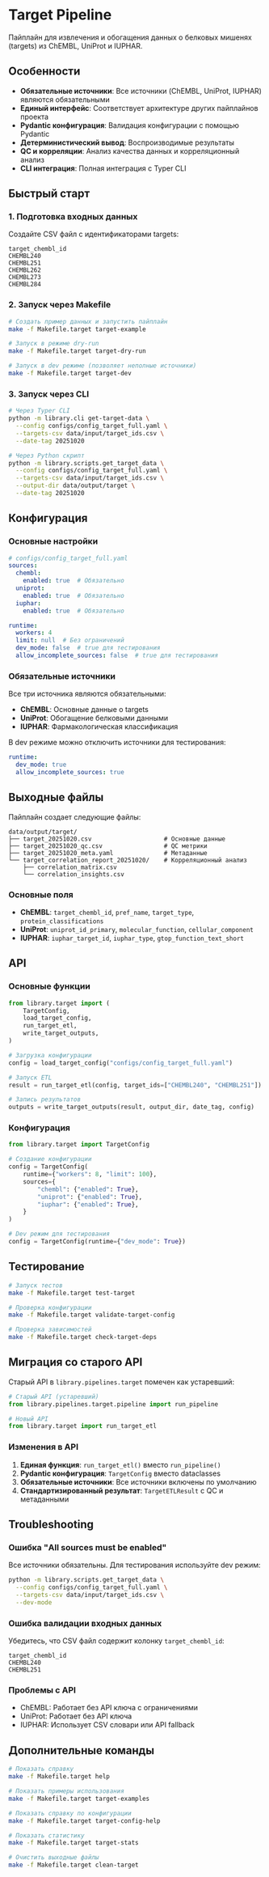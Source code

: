 # Target Pipeline

Пайплайн для извлечения и обогащения данных о белковых мишенях (targets) из ChEMBL, UniProt и IUPHAR.

## Особенности

- **Обязательные источники**: Все источники (ChEMBL, UniProt, IUPHAR) являются обязательными
- **Единый интерфейс**: Соответствует архитектуре других пайплайнов проекта
- **Pydantic конфигурация**: Валидация конфигурации с помощью Pydantic
- **Детерминистический вывод**: Воспроизводимые результаты
- **QC и корреляции**: Анализ качества данных и корреляционный анализ
- **CLI интеграция**: Полная интеграция с Typer CLI

## Быстрый старт

### 1. Подготовка входных данных

Создайте CSV файл с идентификаторами targets:

```csv
target_chembl_id
CHEMBL240
CHEMBL251
CHEMBL262
CHEMBL273
CHEMBL284
```

### 2. Запуск через Makefile

```bash
# Создать пример данных и запустить пайплайн
make -f Makefile.target target-example

# Запуск в режиме dry-run
make -f Makefile.target target-dry-run

# Запуск в dev режиме (позволяет неполные источники)
make -f Makefile.target target-dev
```

### 3. Запуск через CLI

```bash
# Через Typer CLI
python -m library.cli get-target-data \
  --config configs/config_target_full.yaml \
  --targets-csv data/input/target_ids.csv \
  --date-tag 20251020

# Через Python скрипт
python -m library.scripts.get_target_data \
  --config configs/config_target_full.yaml \
  --targets-csv data/input/target_ids.csv \
  --output-dir data/output/target \
  --date-tag 20251020
```

## Конфигурация

### Основные настройки

```yaml
# configs/config_target_full.yaml
sources:
  chembl:
    enabled: true  # Обязательно
  uniprot:
    enabled: true  # Обязательно
  iuphar:
    enabled: true  # Обязательно

runtime:
  workers: 4
  limit: null  # Без ограничений
  dev_mode: false  # true для тестирования
  allow_incomplete_sources: false  # true для тестирования
```

### Обязательные источники

Все три источника являются обязательными:

- **ChEMBL**: Основные данные о targets
- **UniProt**: Обогащение белковыми данными
- **IUPHAR**: Фармакологическая классификация

В dev режиме можно отключить источники для тестирования:

```yaml
runtime:
  dev_mode: true
  allow_incomplete_sources: true
```

## Выходные файлы

Пайплайн создает следующие файлы:

```
data/output/target/
├── target_20251020.csv                    # Основные данные
├── target_20251020_qc.csv                 # QC метрики
├── target_20251020_meta.yaml              # Метаданные
└── target_correlation_report_20251020/    # Корреляционный анализ
    ├── correlation_matrix.csv
    └── correlation_insights.csv
```

### Основные поля

- **ChEMBL**: `target_chembl_id`, `pref_name`, `target_type`, `protein_classifications`
- **UniProt**: `uniprot_id_primary`, `molecular_function`, `cellular_component`
- **IUPHAR**: `iuphar_target_id`, `iuphar_type`, `gtop_function_text_short`

## API

### Основные функции

```python
from library.target import (
    TargetConfig,
    load_target_config,
    run_target_etl,
    write_target_outputs,
)

# Загрузка конфигурации
config = load_target_config("configs/config_target_full.yaml")

# Запуск ETL
result = run_target_etl(config, target_ids=["CHEMBL240", "CHEMBL251"])

# Запись результатов
outputs = write_target_outputs(result, output_dir, date_tag, config)
```

### Конфигурация

```python
from library.target import TargetConfig

# Создание конфигурации
config = TargetConfig(
    runtime={"workers": 8, "limit": 100},
    sources={
        "chembl": {"enabled": True},
        "uniprot": {"enabled": True},
        "iuphar": {"enabled": True},
    }
)

# Dev режим для тестирования
config = TargetConfig(runtime={"dev_mode": True})
```

## Тестирование

```bash
# Запуск тестов
make -f Makefile.target test-target

# Проверка конфигурации
make -f Makefile.target validate-target-config

# Проверка зависимостей
make -f Makefile.target check-target-deps
```

## Миграция со старого API

Старый API в `library.pipelines.target` помечен как устаревший:

```python
# Старый API (устаревший)
from library.pipelines.target.pipeline import run_pipeline

# Новый API
from library.target import run_target_etl
```

### Изменения в API

1. **Единая функция**: `run_target_etl()` вместо `run_pipeline()`
2. **Pydantic конфигурация**: `TargetConfig` вместо dataclasses
3. **Обязательные источники**: Все источники включены по умолчанию
4. **Стандартизированный результат**: `TargetETLResult` с QC и метаданными

## Troubleshooting

### Ошибка "All sources must be enabled"

Все источники обязательны. Для тестирования используйте dev режим:

```bash
python -m library.scripts.get_target_data \
  --config configs/config_target_full.yaml \
  --targets-csv data/input/target_ids.csv \
  --dev-mode
```

### Ошибка валидации входных данных

Убедитесь, что CSV файл содержит колонку `target_chembl_id`:

```csv
target_chembl_id
CHEMBL240
CHEMBL251
```

### Проблемы с API

- ChEMBL: Работает без API ключа с ограничениями
- UniProt: Работает без API ключа
- IUPHAR: Использует CSV словари или API fallback

## Дополнительные команды

```bash
# Показать справку
make -f Makefile.target help

# Показать примеры использования
make -f Makefile.target target-examples

# Показать справку по конфигурации
make -f Makefile.target target-config-help

# Показать статистику
make -f Makefile.target target-stats

# Очистить выходные файлы
make -f Makefile.target clean-target
```
